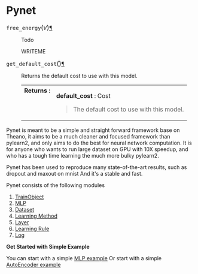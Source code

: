 Pynet
=====

<dl class="method">
<dt id="pylearn2.models.rbm.GaussianBinaryRBM.free_energy">
<tt class="descname">free_energy</tt><big>(</big><em>V</em><big>)</big><a class="headerlink" href="#pylearn2.models.rbm.GaussianBinaryRBM.free_energy" title="Permalink to this definition">¶</a></dt>
<dd><div class="admonition-todo admonition" id="index-17">
<p class="first admonition-title">Todo</p>
<p class="last">WRITEME</p>
</div>
</dd></dl>

<dl class="method">
<dt id="pylearn2.models.model.Model.get_default_cost">
<tt class="descname">get_default_cost</tt><big>(</big><big>)</big><a class="headerlink" href="#pylearn2.models.model.Model.get_default_cost" title="Permalink to this definition">¶</a></dt>
<dd><p>Returns the default cost to use with this model.</p>
<table class="docutils field-list" frame="void" rules="none">
<col class="field-name" />
<col class="field-body" />
<tbody valign="top">
<tr class="field-odd field"><th class="field-name">Returns :</th><td class="field-body"><p class="first"><strong>default_cost</strong> : Cost</p>
<blockquote class="last">
<div><p>The default cost to use with this model.</p>
</div></blockquote>
</td>
</tr>
</tbody>
</table>
</dd></dl>
Pynet is meant to be a simple and straight forward framework base on Theano, it aims to be a much cleaner and focused framework than pylearn2, and only aims to do the best for neural network computation. It is for anyone who wants to run large dataset on GPU with 10X speedup, and who has a tough time learning the much more bulky pylearn2.

Pynet has been used to reproduce many state-of-the-art results, such as dropout and maxout on mnist And it's a stable and fast.

Pynet consists of the following modules

1. [TrainObject](doc/train_object.md)
2. [MLP](doc/model.md)
3. [Dataset](doc/dataset.md)
4. [Learning Method](doc/learning_method.md)
5. [Layer](doc/layer.md)
6. [Learning Rule](doc/learning_rule.md)
7. [Log](doc/log.md)

__Get Started with Simple Example__

You can start with a simple [MLP example](doc/mlp_example.md)
Or start with a simple [AutoEncoder example](doc/ae_example.md)
